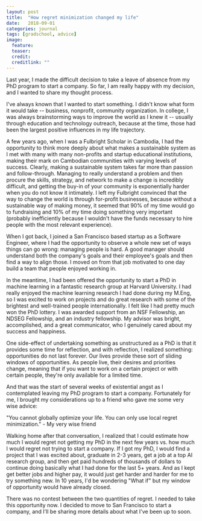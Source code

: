 ```yaml
---
layout: post
title:  "How regret minimization changed my life"
date:   2018-09-01
categories: journal
tags: [gradschool, advice]
image:
  feature: 
  teaser: 
  credit:  
  creditlink: ""
---
```

<p class="intro"><span class="dropcap">L</span>ast year, I made the difficult decision to take a leave of absence from my PhD program to start a company. So far, I am really happy with my decision, and I wanted to share my thought process.</p>

I've always known that I wanted to start something. I didn't know what form it would take -- business, nonprofit, community organization. In college, I was always brainstorming ways to improve the world as I knew it -- usually through education and technology outreach, because at the time, those had been the largest positive influences in my life trajectory.

A few years ago, when I was a Fulbright Scholar in Cambodia, I had the opportunity to think more deeply about what makes a sustainable system as I met with many with many non-profits and startup educational institutions, making their mark on Cambodian communities with varying levels of success. Clearly, making a sustainable system takes far more than passion and follow-through. Managing to really understand a problem and then procure the skills, strategy, and network to make a change is incredibly difficult, and getting the buy-in of your community is exponentially harder when you do not know it intimately. I left my Fulbright convinced that the way to change the world is through for-profit businesses, because without a sustainable way of making money, it seemed that 90% of my time would go to fundraising and 10% of my time doing something very important (probably inefficiently because I wouldn't have the funds necessary to hire people with the most relevant experience).

When I got back, I joined a San Francisco based startup as a Software Engineer, where I had the opportunity to observe a whole new set of ways things can go wrong: managing people is hard. A good manager should understand both the company's goals and their employee's goals and then find a way to align those. I moved on from that job motivated to one day build a team that people enjoyed working in.

In the meantime, I had been offered the opportunity to start a PhD in machine learning in a fantastic research group at Harvard University. I had really enjoyed the machine learning research I had done during my M.Eng, so I was excited to work on projects and do great research with some of the brightest and well-trained people internationally. I felt like I had pretty much won the PhD lottery. I was awarded support from an NSF Fellowship, an NDSEG Fellowship, and an industry fellowship. My advisor was bright, accomplished, and a great communicator, who I genuinely cared about my success and happiness.

One side-effect of undertaking something as unstructured as a PhD is that it provides some time for reflection, and with reflection, I realized something: opportunities do not last forever. Our lives provide these sort of sliding windows of opportunities. As people live, their desires and priorities change, meaning that if you want to work on a certain project or with certain people, they're only available for a limited time.

And that was the start of several weeks of existential angst as I contemplated leaving my PhD program to start a company. Fortunately for me, I brought my considerations up to a friend who gave me some very wise advice:

"You cannot globally optimize your life. You can only use local regret minimization." - My very wise friend

Walking home after that conversation, I realized that I could estimate how much I would regret not getting my PhD in the next few years vs. how much I would regret not trying to start a company. If I got my PhD, I would find a project that I was excited about, graduate in 2-3 years, get a job at a top AI research group, and then get paid hundreds of thousands of dollars to continue doing basically what I had done for the last 5+ years. And as I kept get better jobs and higher pay, it would just get harder and harder for me to try something new. In 10 years, I'd be wondering "What if" but my window of opportunity would have already closed.

There was no contest between the two quantities of regret. I needed to take this opportunity now. I decided to move to San Francisco to start a company, and I'll be sharing more details about what I've been up to soon.


